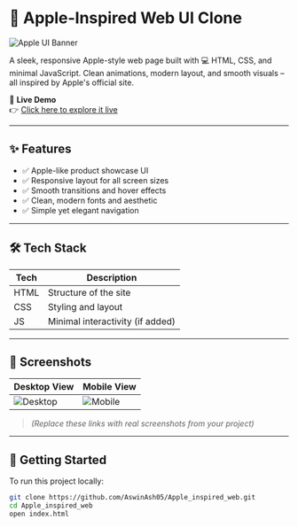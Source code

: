 # 🍏 Apple-Inspired Web UI Clone

![Apple UI Banner](https://capsule-render.vercel.app/api?type=waving&color=gradient&height=200&section=header&text=Apple%20Inspired%20Web%20UI&fontSize=30&fontColor=ffffff)

A sleek, responsive Apple-style web page built with 💻 HTML, CSS, and minimal JavaScript. Clean animations, modern layout, and smooth visuals – all inspired by Apple's official site.

🔗 **Live Demo**  
👉 [Click here to explore it live](https://aswinash05.github.io/Apple_inspired_web/)

---

## ✨ Features

- ✅ Apple-like product showcase UI  
- ✅ Responsive layout for all screen sizes  
- ✅ Smooth transitions and hover effects  
- ✅ Clean, modern fonts and aesthetic  
- ✅ Simple yet elegant navigation

---

## 🛠️ Tech Stack

| Tech     | Description          |
|----------|----------------------|
| HTML     | Structure of the site |
| CSS      | Styling and layout   |
| JS       | Minimal interactivity (if added) |

---

## 📸 Screenshots

| Desktop View | Mobile View |
|--------------|-------------|
| ![Desktop](https://via.placeholder.com/500x300?text=Desktop+View) | ![Mobile](https://via.placeholder.com/200x400?text=Mobile+View) |

> *(Replace these links with real screenshots from your project)*

---

## 🚀 Getting Started

To run this project locally:

```bash
git clone https://github.com/AswinAsh05/Apple_inspired_web.git
cd Apple_inspired_web
open index.html
